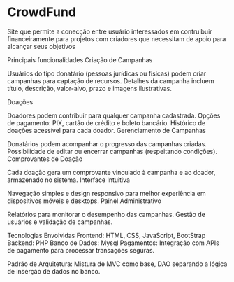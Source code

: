 # CrowdFund
Site que permite a conecção entre usuário interessados em contruibuir financeiramente para projetos com criadores que necessitam de apoio para alcançar seus objetivos


Principais funcionalidades
Criação de Campanhas

Usuários do tipo donatário (pessoas jurídicas ou fisicas) podem criar campanhas para captação de recursos.
Detalhes da campanha incluem título, descrição, valor-alvo, prazo e imagens ilustrativas.

Doações

Doadores podem contribuir para qualquer campanha cadastrada.
Opções de pagamento: PIX, cartão de crédito e boleto bancário.
Histórico de doações acessível para cada doador.
Gerenciamento de Campanhas

Donatários podem acompanhar o progresso das campanhas criadas.
Possibilidade de editar ou encerrar campanhas (respeitando condições).
Comprovantes de Doação

Cada doação gera um comprovante vinculado à campanha e ao doador, armazenado no sistema.
Interface Intuitiva

Navegação simples e design responsivo para melhor experiência em dispositivos móveis e desktops.
Painel Administrativo

Relatórios para monitorar o desempenho das campanhas.
Gestão de usuários e validação de campanhas.

Tecnologias Envolvidas
Frontend: HTML, CSS, JavaScript, BootStrap
Backend: PHP
Banco de Dados: Mysql
Pagamentos: Integração com APIs de pagamento para processar transações seguras.

Padrão de Arquitetura: Mistura de MVC como base, DAO separando a lógica de inserção de dados no banco.
